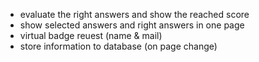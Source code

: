 - evaluate the right answers and show the reached score
- show selected answers and right answers in one page
- virtual badge reuest (name & mail) 
- store information to database (on page change)